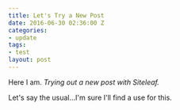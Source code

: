 ```yaml
---
title: Let's Try a New Post
date: 2016-06-30 02:36:00 Z
categories:
- update
tags:
- test
layout: post
---
```


Here I am. *Trying out a new post with Siteleaf.*

Let's say the usual...I'm sure I'll find a use for this.